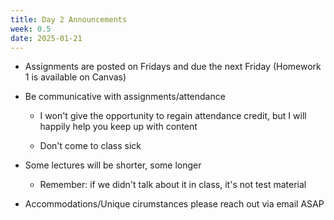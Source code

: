 ```yaml
---
title: Day 2 Announcements
week: 0.5
date: 2025-01-21
---
```


- Assignments are posted on Fridays and due the next Friday (Homework 1 is available on Canvas)

- Be communicative with assignments/attendance

  - I won't give the opportunity to regain attendance credit, but I will happily help you keep up with content
 
  - Don't come to class sick

 
- Some lectures will be shorter, some longer

  - Remember: if we didn't talk about it in class, it's not test material
 

- Accommodations/Unique cirumstances please reach out via email ASAP
